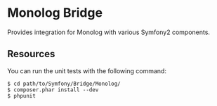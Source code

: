 Monolog Bridge
==============

Provides integration for Monolog with various Symfony2 components.

Resources
---------

You can run the unit tests with the following command:

    $ cd path/to/Symfony/Bridge/Monolog/
    $ composer.phar install --dev
    $ phpunit
